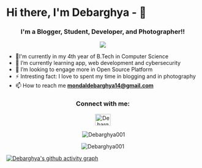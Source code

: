# Hi there, I'm Debarghya - 👋 #


<h3 align="center"> I'm a Blogger, Student, Developer, and Photographer!! </h3>

<p align="center"> <a href="https://www.only-for-cars.com/"><img src="https://img.shields.io/badge/Check%20Out%20My%20Website-%E2%9C%85-orange"/></a>
</p>


- 🔭I'm currently in my 4th year of B.Tech in Computer Science
- 🌱 I’m currently learning app, web development and cybersecurity
- 👯 I’m looking to engage more in Open Source Platform
- ⚡ Intresting fact: I love to spent my time in blogging and in photography
- 📫 How to reach me **mondaldebarghya14@gmail.com**

<h3 align="center">Connect with me:</h3>
<p align="center">
<a href="https://www.linkedin.com/in/debarghya-mondal-314a361b4/"><img align="center" src="https://raw.githubusercontent.com/rahuldkjain/github-profile-readme-generator/master/src/images/icons/Social/linked-in-alt.svg" alt="Debarghya Mondal" height="30" width="40" /></a>
</p>
<p align = "center">&nbsp;<img align="center" src="https://github-readme-stats.vercel.app/api?username=Debarghya001&show_icons=true&locale=en" alt="Debarghya001" /></p>

<p align = "center"><img align="center" src="https://github-readme-streak-stats.herokuapp.com/?user=Debarghya001&" alt="Debarghya001" /></p>

[![Debarghya's github activity graph](https://github-readme-activity-graph.vercel.app/graph?username=Debarghya001&theme=github-compact)](https://github.com/ashutosh00710/github-readme-activity-graph)

